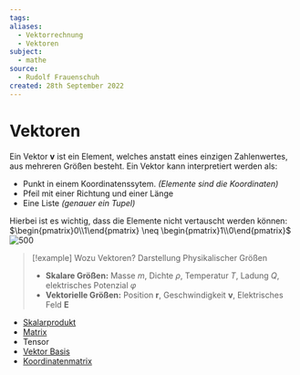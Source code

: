 ```yaml
---
tags: 
aliases:
  - Vektorrechnung
  - Vektoren
subject:
  - mathe
source:
  - Rudolf Frauenschuh
created: 28th September 2022
---
```


# Vektoren

Ein Vektor $\mathbf{v}$ ist ein Element, welches anstatt eines einzigen Zahlenwertes, aus mehreren Größen besteht. Ein Vektor kann interpretiert werden als:

- Punkt in einem Koordinatenssytem. *(Elemente sind die Koordinaten)*
- Pfeil mit einer Richtung und einer Länge
- Eine Liste *(genauer ein Tupel)*

Hierbei ist es wichtig, dass die Elemente nicht vertauscht werden können: $\begin{pmatrix}0\\1\end{pmatrix} \neq \begin{pmatrix}1\\0\end{pmatrix}$
![500](VectorMatrixTensor.png)


> [!example] Wozu Vektoren? Darstellung Physikalischer Größen
> - **Skalare Größen:** Masse $m$, Dichte $\rho$, Temperatur $T$, Ladung $Q$, elektrisches Potenzial $\varphi$
> - **Vektorielle Größen:** Position $\mathbf{r}$, Geschwindigkeit $\mathbf{v}$, Elektrisches Feld $\mathbf{E}$



- [Skalarprodukt](../Algebra/Skalarprodukt.md)
- [Matrix](Matrix.md)
- Tensor
- [Vektor Basis](../Algebra/Koordinatenmatrix.md)
- [Koordinatenmatrix](../Algebra/Koordinatenmatrix.md)